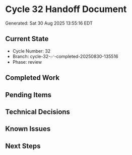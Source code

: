 # Cycle 32 Handoff Document

Generated: Sat 30 Aug 2025 13:55:16 EDT

## Current State
- Cycle Number: 32
- Branch: cycle-32-✅-completed-20250830-135516
- Phase: review

## Completed Work
<!-- Updated by each agent as they complete their phase -->

## Pending Items
<!-- Items that need attention in the next phase or cycle -->

## Technical Decisions
<!-- Important technical decisions made during this cycle -->

## Known Issues
<!-- Issues discovered but not yet resolved -->

## Next Steps
<!-- Clear action items for the next agent/cycle -->

